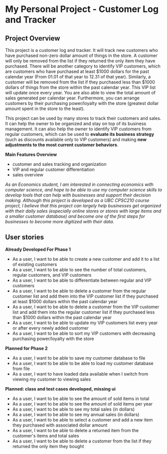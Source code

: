 # My Personal Project - Customer Log and Tracker

## Project Overview

This project is a customer log and tracker. It will track new customers who have purchased non-zero dollar amount of things in the store. A customer will only be removed from the list if they returned the only item they have purchased. There will be another category to identify VIP customers, which are customers who have purchased at least $1000 dollars for the past calendar year (From 01.01 of that year to 12.31 of that year). Similarly, a customer will be removed from the list if they purchased less than $1000 dollars of things from the store within the past calendar year. This VIP list will update once every year. You are also able to view the total amount of sales generated per calendar year. Furthermore, you can arrange customers by their purchasing power/loyalty with the store (greatest dollar amount spent in the store to the least). 

This project can be used by many stores to track their customers and sales. It can help the owner to be organized and stay on top of its business management. It can also help the owner to identify VIP customers from regular customers, which can be used to **evaluate its business strategy** (such as discounts available only to VIP customers) and making **new adjustments to the most current customer behaviors**.

**Main Features Overview**
- customer and sales tracking and organization
- VIP and regular customer differentiation
- sales overview

*As an Economics student, I am interested in connecting economics with computer science, and hope to be able to use my computer science skills to develop tools that can help with businesses and support their decision making. Although this project is developed as a UBC CPSC210 course project, I believe that this project can largely help businesses get organized with their daily sales (especially online stores or stores with large items and a smaller customer database) and become one of the first steps for businesses to become more digitized with their data.*

## User stories

**Already Developed For Phase 1**
- As a user, I want to be able to create a new customer and add it to a list of existing customers
- As a user, I want to be able to see the number of total customers, regular customers, and VIP customers
- As a user, I want to be able to differentiate between regular and VIP customers
- As a user, I want to be able to delete a customer from the regular customer list and add them into the VIP customer list if they purchased at least $1000 dollars within the past calendar year
- As a user, I want to be able to delete a customer from the VIP customer list and add them into the regular customer list if they purchased less than $1000 dollars within the past calendar year
- As a user, I want to be able to update my VIP customers list every year or after every newly added customer
- As a user, I want to be able to sort my VIP customers with decreasing purchasing power/loyalty with the store

**Planned for Phase 2**
- As a user, I want to be able to save my customer database to file
- As a user, I want to be able to be able to load my customer database from file
- As a user, I want to have loaded data available when I switch from viewing my customer to viewing sales

**Planned: class and test cases developed, missing ui**
- As a user, I want to be able to see the amount of sold items in total
- As a user, I want to be able to see the amount of sold items per year
- As a user, I want to be able to see my total sales (in dollars)
- As a user, I want to be able to see my annual sales (in dollars)
- As a user, I want to be able to select a customer and add a new item they purchased with associated dollar amount
- As a user, I want to be able to delete a returned item from the customer's items and total sales
- As a user, I want to be able to delete a customer from the list if they returned the only item they bought


